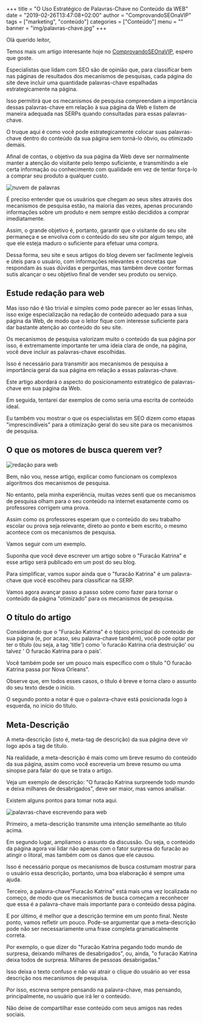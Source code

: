 +++
title = "O Uso Estratégico de Palavras-Chave no Conteúdo da WEB"
date = "2019-02-26T13:47:08+02:00"
author = "ComprovandoSEOnaVIP"
tags = ["marketing", "conteúdo"]
categories = ["Conteúdo"]
menu = ""
banner = "img/palavras-chave.jpg"
+++

Olá querido leitor,

Temos mais um artigo interesante hoje no [ComprovandoSEOnaVIP](https://comprovandoseonavip.live/), espero que goste.

Especialistas que lidam com SEO são de opinião que, para classificar bem nas páginas de resultados dos mecanismos de pesquisas, cada página do site deve incluir uma quantidade palavras-chave espalhadas estrategicamente na página. 

Isso permitirá que os mecanismos de pesquisa compreendam a importância dessas palavras-chave em relação à sua página da Web e listem de maneira adequada nas SERPs quando consultadas para essas palavras-chave.

O truque aqui é como você pode estrategicamente colocar suas palavras-chave dentro do conteúdo da sua página sem torná-lo óbvio, ou otimizado demais.

Afinal de contas, o objetivo da sua página da Web deve ser normalmente manter a atenção do visitante pelo tempo suficiente, e transmitindo a ele certa informação ou conhecimento com qualidade em vez de tentar força-lo a comprar seu produto a qualquer custo.

<img src="/img/palavras.jpg" alt="nuvem de palavras " class="center">

É preciso entender que os usuários que chegam ao seus sites através dos mecanismos de pesquisa estão, na maioria das vezes, apenas procurando informações sobre um produto e nem sempre estão decididos a comprar imediatamente. 

Assim, o grande objetivo é, portanto, garantir que o visitante do seu site permaneça e se envolva com o conteúdo do seu site por algum tempo, até que ele esteja maduro o suficiente para efetuar uma compra.

Dessa forma, seu site e seus artigos do blog devem ser facilmente legíveis e úteis para o usuário, com informações relevantes e concretas que respondam às suas dúvidas e perguntas, mas também deve conter formas sutis alcançar o seu objetivo final de vender seu produto ou serviço. 

## Estude redação para web

Mas isso não é tão trivial e simples como pode parecer ao ler essas linhas, isso exige especialização na redação de conteúdo adequado para a sua página da Web, de modo que o leitor fique com interesse suficiente para dar bastante atenção ao conteúdo do seu site.

Os mecanismos de pesquisa valorizam muito o conteúdo da sua página por isso, é extremamente importante ter uma ideia clara de onde, na página, você deve incluir as palavras-chave escolhidas. 

Isso é necessário para transmitir aos mecanismos de pesquisa a importância geral da sua página em relação a essas palavras-chave.

Este artigo abordará o aspecto do posicionamento estratégico de palavras-chave em sua página da Web. 

Em seguida, tentarei dar exemplos de como seria uma escrita de conteúdo ideal. 

Eu também vou mostrar o que os especialistas em SEO dizem como etapas "imprescindíveis" para a otimização geral do seu site para os mecanismos de pesquisa.

## O que os motores de busca querem ver?

<img src="/img/redacao-web.jpg" alt="redação para web " class="center">

Bem, não vou, nesse artigo, explicar como funcionam os complexos algoritmos dos mecanismos de pesquisa. 

No entanto, pela minha experiência, muitas vezes senti que os mecanismos de pesquisa olham para o seu conteúdo na internet exatamente como os professores corrigem uma prova. 

Assim como os professores esperam que o conteúdo do seu trabalho escolar ou prova seja relevante, direto ao ponto e bem escrito, o mesmo acontece com os mecanismos de pesquisa.

Vamos seguir com um exemplo. 

Suponha que você deve escrever um artigo sobre o "Furacão Katrina" e esse artigo será publicado em um post do seu blog. 

Para simplificar, vamos supor ainda que o "furacão Katrina" é um palavra-chave que você escolheu para classificar na SERP. 

Vamos agora avançar passo a passo sobre como fazer para tornar o conteúdo da página "otimizado" para os mecanismos de pesquisa.

## O título do artigo

Considerando que o "Furacão Katrina" é o tópico principal do conteúdo de sua página (e, por acaso, seu palavra-chave também), você pode optar por ter o título (ou seja, a tag 'title') como 'o furacão Katrina cria destruição' ou talvez ' O furacão Katrina para o país'. 

Você também pode ser um pouco mais específico com o título "O furacão Katrina passa por Nova Orleans". 

Observe que, em todos esses casos, o título é breve e torna claro o assunto do seu texto desde o início. 

O segundo ponto a notar é que o palavra-chave está posicionada logo à esquerda, no início do título.

## Meta-Descrição

A meta-descrição (isto é, meta-tag de descrição) da sua página deve vir logo após a tag de título. 

Na realidade, a meta-descrição é mais como um breve resumo do conteúdo da sua página, assim como você escreveria um breve resumo ou uma sinopse para falar do que se trata o artigo. 

Veja um exemplo de descrição: "O furacão Katrina surpreende todo mundo e deixa milhares de desabrigados",  deve ser maior, mas vamos analisar.

Existem alguns pontos para tomar nota aqui.

<img src="/img/escrever.jpg" alt="palavras-chave escrevendo para web " class="center">

Primeiro, a meta-descrição transmite uma intenção semelhante ao título acima. 

Em segundo lugar, ampliamos o assunto da discussão. Ou seja, o conteúdo da página agora vai lidar não apenas com o fator surpresa do furacão ao atingir o litoral, mas também com os danos que ele causou.

Isso é necessário porque os mecanismos de busca costumam mostrar para o usuário essa descrição, portanto, uma boa elaboração é sempre uma ajuda.

Terceiro, a palavra-chave"Furacão Katrina" está mais uma vez localizada no começo, de modo que os mecanismos de busca começam a reconhecer que essa é a palavra-chave mais importante para o conteúdo dessa página.

E por último, é melhor que a descrição termine em um ponto final. Neste ponto, vamos refletir um pouco. Pode-se argumentar que a meta-descrição pode não ser necessariamente uma frase completa gramaticalmente correta. 

Por exemplo, o que dizer do "furacão Katrina pegando todo mundo de surpresa, deixando milhares de desabrigados", ou, ainda, "o furacão Katrina deixa todos de surpresa. Milhares de pessoas desabrigadas."

Isso deixa o texto confuso e não vai atrair o clique do usuário ao ver essa descrição nos mecanismos de pesquisa.

Por isso, escreva sempre pensando na palavra-chave, mas pensando, principalmente, no usuário que irá ler o conteúdo.

Não deixe de compartilhar esse conteúdo com seus amigos nas redes sociais.